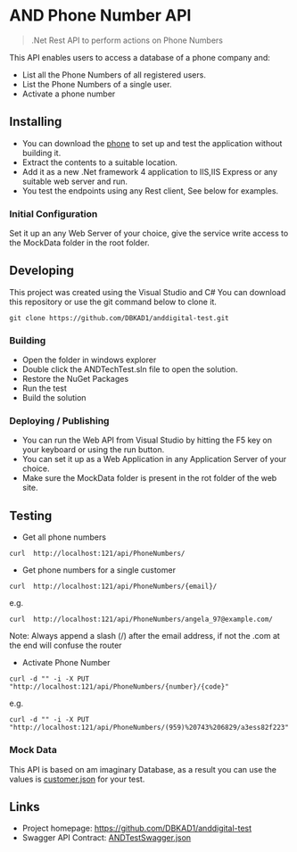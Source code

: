 
# AND Phone Number API
> .Net Rest API to perform actions on Phone Numbers

This API enables users to access a database of a phone company and:
* List all the Phone Numbers of all registered users.
* List the Phone Numbers of a single user.
* Activate a phone number

## Installing 

* You can download the [phone](dist.zip) to set up and test the application without building it.
* Extract the contents to a suitable location.
* Add it as a new .Net framework 4 application to IIS,IIS Express or any suitable web server and run.
* You test the endpoints using any Rest client, See below for examples.


### Initial Configuration

Set it up an any Web Server of your choice, give the service write access to the MockData folder in the root folder.

## Developing

This project was created using the Visual Studio and C#
You can download this repository or use the git command below to clone it.

```shell
git clone https://github.com/DBKAD1/anddigital-test.git
```

### Building
* Open the folder in windows explorer
* Double click the ANDTechTest.sln file to open the solution.
* Restore the NuGet Packages
* Run the test 
* Build the solution


### Deploying / Publishing

* You can run the Web API from Visual Studio by hitting the F5 key on your keyboard or using the run button.
* You can set it up as a Web Application in any Application Server of your choice.
* Make sure the MockData folder is present in the rot folder of the web site.

## Testing

* Get all phone numbers
```shell
curl  http://localhost:121/api/PhoneNumbers/
```

* Get phone numbers for a single customer
```shell
curl  http://localhost:121/api/PhoneNumbers/{email}/
```

e.g.

```shell
curl  http://localhost:121/api/PhoneNumbers/angela_97@example.com/
```
Note: Always append a slash (/) after the email address, if not the .com at the end will confuse the router 

* Activate Phone Number

```shell
curl -d "" -i -X PUT "http://localhost:121/api/PhoneNumbers/{number}/{code}"
```

e.g.

```shell
curl -d "" -i -X PUT "http://localhost:121/api/PhoneNumbers/(959)%20743%206829/a3ess82f223"
```
### Mock Data
This API is based on am imaginary Database, as a result you can use the values is [customer.json](MockData/Customers.json) for your test.


## Links

- Project homepage: https://github.com/DBKAD1/anddigital-test
- Swagger API Contract: [ANDTestSwagger.json](UI/ANDTestSwagger.json)


